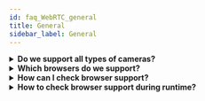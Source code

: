 ```yaml
---
id: faq_WebRTC_general
title: General
sidebar_label: General
---
```


<details><summary><strong>Do we support all types of cameras?</strong></summary>

We support all common cameras that can be connected to the PC via USB.

</details>


<details><summary><strong>Which browsers do we support?</strong></summary>
Generally we support the two major desktop platforms Windows and MacOS and Android and iOS as mobile platforms. Because WebRTC is an “in development” technology there are minor restrictions regarding browser support. 

>  Please see the below list for platform/browser combinations that we support officially.

|         | Chrome | Firefox |      MS Edge     | Safari |
|---------|--------|---------|------------------|--------|
| Windows |    x   |    x    | with limitations |    -   |
|  MacOS  |    x   |    x    |         -        | => v11  |
|   iOS   |    -   |    -    |         -        | => v11  |
| Android |    x   |    -    |         -        |    -   |

</details>

<details><summary><strong>How can I check browser support?</strong></summary>

You can check the static capabilities array of the NanoPlayers class `NanoPlayer.capabilities`. If the array has values, the player is supported. Values can be `h5live`, `flash` and `native`.

</details>

<details><summary><strong>How to check browser support during runtime?</strong></summary>
You can call the function `RtcUser.checkSupport()`. It will give you information about support regarding the currently used browser. 

> You can find more information [here](http://docs.nanocosmos.de/docs/webrtc/nanostream_webrtc_api#rtcuserchecksupport) in the WebRTC Docs.

</details>